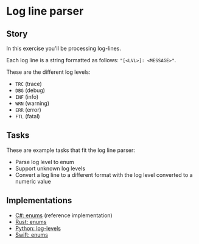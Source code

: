 # Log line parser

## Story

In this exercise you'll be processing log-lines.

Each log line is a string formatted as follows: `"[<LVL>]: <MESSAGE>"`.

These are the different log levels:

- `TRC` (trace)
- `DBG` (debug)
- `INF` (info)
- `WRN` (warning)
- `ERR` (error)
- `FTL` (fatal)

## Tasks

These are example tasks that fit the log line parser:

- Parse log level to enum
- Support unknown log levels
- Convert a log line to a different format with the log level converted to a numeric value

## Implementations

- [C#: enums][implementation-csharp] (reference implementation)
- [Rust: enums][implementation-rust]
- [Python: log-levels][implementation-python]
- [Swift: enums][implementation-swift]

[implementation-csharp]: ../../languages/csharp/exercises/concept/enums/.docs/instructions.md
[implementation-python]: ../../languages/python/exercises/concept/log-levels/.docs/instructions.md
[implementation-rust]: ../../languages/rust/exercises/concept/enums/.docs/instructions.md
[implementation-swift]: ../../languages/swift/exercises/concept/log-lines/.docs/instructions.md
